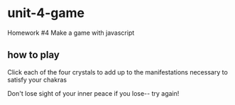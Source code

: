 # unit-4-game

Homework #4 Make a game with javascript

## how to play

Click each of the four crystals to add up to the manifestations necessary to satisfy your chakras

Don't lose sight of your inner peace if you lose-- try again!